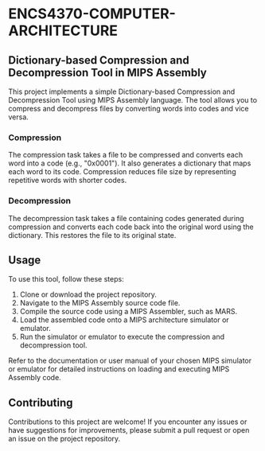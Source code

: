 # ENCS4370-COMPUTER-ARCHITECTURE

## Dictionary-based Compression and Decompression Tool in MIPS Assembly

This project implements a simple Dictionary-based Compression and Decompression Tool using MIPS Assembly language. The tool allows you to compress and decompress files by converting words into codes and vice versa.

### Compression

The compression task takes a file to be compressed and converts each word into a code (e.g., "0x0001"). It also generates a dictionary that maps each word to its code. Compression reduces file size by representing repetitive words with shorter codes.

### Decompression

The decompression task takes a file containing codes generated during compression and converts each code back into the original word using the dictionary. This restores the file to its original state.

## Usage

To use this tool, follow these steps:

1. Clone or download the project repository.
2. Navigate to the MIPS Assembly source code file.
3. Compile the source code using a MIPS Assembler, such as MARS.
4. Load the assembled code onto a MIPS architecture simulator or emulator.
5. Run the simulator or emulator to execute the compression and decompression tool.

Refer to the documentation or user manual of your chosen MIPS simulator or emulator for detailed instructions on loading and executing MIPS Assembly code.

## Contributing

Contributions to this project are welcome! If you encounter any issues or have suggestions for improvements, please submit a pull request or open an issue on the project repository.



